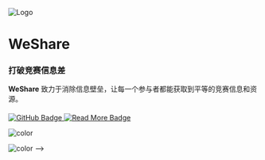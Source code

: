 
<!-- Coverpage -->

![Logo](https://cdn.jsdelivr.net/gh/wugenqiang/StaticRepo/images/icon.png)

# WeShare

### 打破竞赛信息差

**WeShare** 致力于消除信息壁垒，让每一个参与者都能获取到平等的竞赛信息和资源。

<div style="margin-top: 20px;">
  <a href="https://github.com/weshare2025/weshare2025.github-io" target="_blank">
    <img src="https://img.shields.io/badge/GitHub-Visit-blue?style=for-the-badge&logo=github" alt="GitHub Badge">
  </a>
  <a href="README.md">
    <img src="https://img.shields.io/badge/开始阅读-Explore-green?style=for-the-badge" alt="Read More Badge">
  </a>
</div>

<!-- 背景色 -->
![color](#f5f5f5)

<!-- 
# WeShare
**打破竞赛信息差**

<br>

<div align="center">
  <img src="https://cdn.jsdelivr.net/gh/wugenqiang/StaticRepo/images/icon.png" alt="icon" width="150">
</div>

<br>

<div align="center">
  <a href="https://github.com/weshare2025/weshare2025.github-io" style="display: inline-block; padding: 10px 20px; background-color: #007BFF; color: white; text-decoration: none; border-radius: 5px; margin-right: 15px;">
    <i class="fab fa-github"></i> GitHub
  </a>
  <a href="README.md" style="display: inline-block; padding: 10px 20px; background-color: #28A745; color: white; text-decoration: none; border-radius: 5px;">
    <i class="fas fa-book-open"></i> 开始阅读
  </a>
</div>

<br> -->
<!-- ![icon](https://cdn.jsdelivr.net/gh/wugenqiang/StaticRepo/images/icon.png)

## WeShare

- 打破竞赛信息差


[GitHub]([https://github.com/bytesfly/blog](https://github.com/weshare2025/weshare2025.github-io))
[开始阅读](README.md)



<!-- 背景色 -->
![color](#fff) -->
